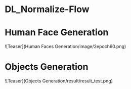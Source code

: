 # DL_Normalize-Flow

# Human Face Generation
![Teaser](Human Faces Generation/image/2epoch60.png)

# Objects Generation
![Teaser](Objects Generation/result/result_test.png)
